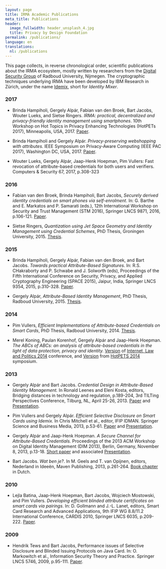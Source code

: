 ```yaml
---
layout: page
title: IRMA Academic Publications
meta_title: Publications
header:
  image_fullwidth: header_unsplash_4.jpg
  title: Privacy by Design Foundation
permalink: /publications/
language: en
translations:
  nl: /publications
---
```


This page collects, in reverse chronological order, scientific
publications about the IRMA ecosystem, mostly written by researchers
from the [Digital Security Group](http://www.ru.nl/ds/) of Radboud
University, Nijmegen. The cryptographic techniques underlying IRMA
have been developed by IBM Research in Zürich, under the name
[Idemix](https://idemix.wordpress.com/), short for *Identity Mixer*.


### 2017

* Brinda Hampiholi, Gergely Alpár, Fabian van den Broek, Bart Jacobs,
  Wouter Lueks, and Sietse Ringers. *IRMA: practical, decentralized and
  privacy-friendly identity management using smartphones*. 10th
  Workshop on Hot Topics in Privacy Enhancing Technologies (HotPETs
  2017), Minneapolis, USA, 2017. [Paper](https://www.cs.ru.nl/~gergely/objects/2017_irma-hotpets.pdf).

* Brinda Hampiholi and Gergely Alpár. *Privacy-preserving webshopping
  with attributes.* IEEE Symposium on Privacy-Aware Computing (IEEE
  PAC 2017), Washington DC, USA, 2017. [Paper](http://www.cs.ru.nl/~brinda/publications/PAC-paper.pdf).

* Wouter Lueks, Gergely Alpár, Jaap-Henk Hoepman, Pim Vullers: Fast
  revocation of attribute-based credentials for both users and
  verifiers. Computers & Security 67, 2017, p.308-323

### 2016

* Fabian van den Broek, Brinda Hampiholi, Bart Jacobs, *Securely
  derived identity credentials on smart phones via self-enrolment*. In:
  G. Barthe and E. Markatos and P. Samarati (eds.), 12th International
  Workshop on Security and Trust Management (STM 2016), Springer LNCS
  9871, 2016, p.106-121. [Paper](http://www.cs.ru.nl/B.Jacobs/PAPERS/STM2016.pdf).

* Sietse Ringers, *Quantization using Jet Space Geometry and Identity Management using Credential Schemes*, PhD Thesis,
  Groningen University, 2015. [Thesis](https://sietseringers.net/files/thesis.pdf).

### 2015

* Brinda Hampiholi, Gergely Alpár, Fabian van den Broek, and Bart
  Jacobs. *Towards practical Attribute-Based Signatures*. In:
  R.S. CHakraborty and P. Schwabe and J. Solworth (eds), Proceedings
  of the Fifth International Conference on Security, Privacy, and
  Applied Cryptography Engineering (SPACE 2015), Jaipur, India,
  Springer LNCS 9354, 2015, p.310-328. [Paper](http://www.cs.ru.nl/~brinda/images/Space-paper.pdf).

* Gergely Alpár, *Attribute-Based Identity Management*, PhD Thesis,
  Radboud University, 2015. [Thesis](https://www.cs.ru.nl/~gergely/objects/thesis.pdf).

### 2014

* Pim Vullers, *Efficient Implementations of Attribute-based
  Credentials on Smart Cards*, PhD Thesis, Radboud University, 2014. [Thesis](http://www.cs.ru.nl/~pim/publications/2014_phd_thesis.pdf).

* Merel Koning, Paulan Korenhof, Gergely Alpár and Jaap-Henk
  Hoepman. *The ABCs of ABCs: an analysis of attribute-based
  credentials in the light of data protection, privacy and identity.*
  [Version](http://www.cs.ru.nl/~gergely/objects/ABCs_IDP.pdf) of
  [Internet, Law and Politics
  2014](http://edcp.uoc.edu/symposia/idp2014/) conference, and
  [Version](http://www.cs.ru.nl/~gergely/objects/ABCs_HotPETS.pdf) from
  [HotPETS 2014](https://www.petsymposium.org/2014/hotpets.php) symposium.

### 2013

* Gergely Alpár and Bart Jacobs. *Credential Design in Attribute-Based
  Identity Management.* In Ronald Leenes and Eleni Kosta, editors,
  Bridging distances in technology and regulation, p.189-204, 3rd
  TILTing Perspectives Conference, Tilburg, NL, April 25-26, 2013.
  [Paper](http://www.cs.ru.nl/~gergely/objects/TILTing_Alpar-Jacobs_CredentialDesign.pdf)
  and
  [Presentation](https://www.irmacard.org/wp-content/uploads/2013/02/CredentialDesign_Alpar.pdf).

* Pim Vullers and Gergely Alpár. *Efficient Selective Disclosure on
  Smart Cards using Idemix.* In Chris Mitchell et al., editor, IFIP
  IDMAN. Springer Science and Business Media, 2013,
  p.53-61. [Paper](http://www.cs.ru.nl/~pim/publications/2013_idman.pdf)
  and
  [Presentation](http://www.cs.ru.nl/~pim/talks/20130408_idman.pdf).

* Gergely Alpár and Jaap-Henk Hoepman. *A Secure Channel for
  Attribute-Based Credentials.* Proceedings of the 2013 ACM Workshop
  on Digital Identity Management (DIM 2013), Berlin, Germany, November
  8, 2013, p.13-18. [Short
  paper](http://www.cs.ru.nl/~gergely/objects/dim03s-alpar.pdf) and
  associated
  [Presentation](http://www.cs.ru.nl/~gergely/objects/IRMA_Channel_DIM_20131108.pdf).

* Bart Jacobs. *Wat ben je?*. In M. Geels and T. van Opijnen, editors,
  Nederland in Ideeën, Maven Publishing, 2013,
  p.261-264. [Book chapter](http://www.cs.ru.nl/B.Jacobs/PAPERS/WatBenJe-NederlandInIdeeen-2013.pdf)
  in Dutch.

### 2010

* Lejla Batina, Jaap-Henk Hoepman, Bart Jacobs, Wojciech Mostowski,
  and Pim Vullers. *Developing efficient blinded attribute
  certificates on smart cards via pairings*. In: D. Gollmann and
  J.-L. Lanet, editors, Smart Card Research and Advanced Applications,
  9th IFIP WG 8.8/11.2 International Conference, CARDIS 2010, Springer
  LNCS 6035,
  p.209-222. [Paper](http://www.cs.ru.nl/~pim/publications/2010_cardis.pdf).

### 2009

* Hendrik Tews and Bart Jacobs, Performance issues of Selective
  Disclosure and Blinded Issuing Protocols on Java Card. In:
  O. Markowitch et al., Information Security Theory and
  Practice. Springer LNCS 5746, 2009, p.95-111.
  [Paper](http://www.cs.ru.nl/~tews/wistp-09/performance-issues.pdf).

